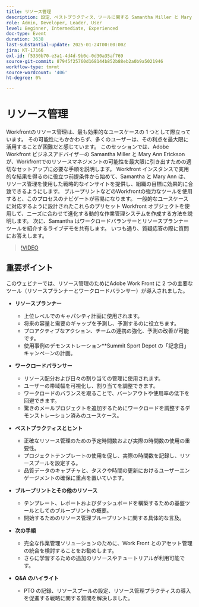 ```yaml
---
title: リソース管理
description: 設定、ベストプラクティス、ツールに関する Samantha Miller と Mary Ann Erickson のエキスパートガイダンスを使用して、Workfrontのリソース管理の可能性を最大限に引き出すことができます。
role: Admin, Developer, Leader, User
level: Beginner, Intermediate, Experienced
doc-type: Event
duration: 3638
last-substantial-update: 2025-01-24T00:00:00Z
jira: KT-17166
exl-id: f5330b70-e3a1-4d4d-9b0c-0d30a35af769
source-git-commit: 87945f25760d168144b852b88eb2a0b9a5021946
workflow-type: tm+mt
source-wordcount: '406'
ht-degree: 0%

---
```


# リソース管理

Workfrontのリソース管理は、最も効果的なユースケースの 1 つとして際立っています。 その可能性にもかかわらず、多くのユーザーは、その利点を最大限に活用することが困難だと感じています。 このセッションでは、Adobe Workfront ビジネスアドバイザーの Samantha Miller と Mary Ann Erickson が、Workfrontでのリソースマネジメントの可能性を最大限に引き出すための適切なセットアップに必要な手順を説明します。 Workfront インスタンスで実用的な結果を得るのに役立つ前提条件から始めて、Samantha と Mary Ann は、リソース管理を使用した戦略的なインサイトを提供し、組織の目標に効果的に合致できるようにします。 ブループリントなどのWorkfrontの強力なツールを使用すると、このプロセスのナビゲートが容易になります。 一般的なユースケースに対応するように設計されたこれらのプリセット Workfront オブジェクトを使用して、ニーズに合わせて進化する動的な作業管理システムを作成する方法を説明します。 次に、Samantha はワークロードバランサーとリソースプランナーツールを紹介するライブデモを共有します。 いつも通り、質疑応答の際に質問にお答えします。

>[!VIDEO](https://video.tv.adobe.com/v/3443022/?learn=on&enablevpops)

## 重要ポイント

このウェビナーでは、リソース管理のためにAdobe Work Front に 2 つの主要なツール（リソースプランナーとワークロードバランサー）が導入されました。

* **リソースプランナー**

   * 上位レベルでのキャパシティ計画に使用されます。
   * 将来の容量と需要のギャップを予測し、予測するのに役立ちます。
   * プロアクティブなアクション、チームの連携の強化、予測の改善が可能です。
   * 使用事例のデモンストレーション**Summit Sport Depot の「記念日」キャンペーンの計画。

* **ワークロードバランサー**

   * リソース配分および日々の割り当ての管理に使用されます。
   * ユーザーの帯域幅を可視化し、割り当てを調整できます。
   * ワークロードのバランスを取ることで、バーンアウトや使用率の低下を回避できます。
   * 驚きのメールプロジェクトを追加するためにワークロードを調整するデモンストレーション済みのユースケース。

* **ベストプラクティスとヒント**

   * 正確なリソース管理のための予定時間数および実際の時間数の使用の重要性。
   * プロジェクトテンプレートの使用を促し、実際の時間数を記録し、リソースプールを設定する。
   * 品質データのキャプチャと、タスクや時間の更新におけるユーザーエンゲージメントの確保に重点を置いています。

* **ブループリントとその他のリソース**

   * テンプレート、レポートおよびダッシュボードを構築するための基盤ツールとしてのブループリントの概要。
   * 開始するためのリソース管理ブループリントに関する具体的な言及。

* **次の手順**

   * 完全な作業管理ソリューションのために、Work Front とのアセット管理の統合を検討することをお勧めします。
   * さらに学習するための追加のリソースやチュートリアルが利用可能です。

* **Q&amp;A のハイライト**

   * PTO の記録、リソースプールの設定、リソース管理プラクティスの導入を促進する戦略に関する質問を解決しました。
